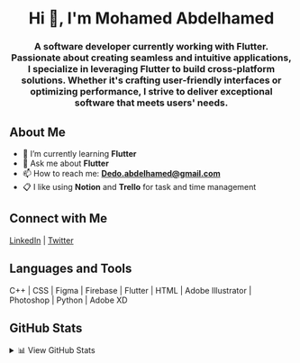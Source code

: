 <h1 align="center">Hi 👋, I'm Mohamed Abdelhamed</h1>
<h3 align="center">
  A software developer currently working with Flutter. Passionate about creating seamless and intuitive applications, I specialize in leveraging Flutter to build cross-platform solutions. Whether it's crafting user-friendly interfaces or optimizing performance, I strive to deliver exceptional software that meets users' needs.
</h3>

## About Me

- 🌱 I’m currently learning **Flutter**
- 💬 Ask me about **Flutter**
- 📫 How to reach me: **Dedo.abdelhamed@gmail.com**
- 📋 I like using **Notion** and **Trello** for task and time management

## Connect with Me

<p align="left">
  <a href="https://linkedin.com/in/your-linkedin-profile" target="blank">LinkedIn</a> | 
  <a href="https://twitter.com/your-twitter-handle" target="blank">Twitter</a>
</p>

## Languages and Tools

<p align="left">
  C++ | CSS | Figma | Firebase | Flutter | HTML | Adobe Illustrator | Photoshop | Python | Adobe XD
</p>

## GitHub Stats

<details>
  <summary>📊 View GitHub Stats</summary>
  <p align="left">
    <a href="https://github-readme-stats.vercel.app/api/top-langs?username=mohamedabdelhamed0&show_icons=true&locale=en&layout=compact">
      Most Used Languages
    </a>
  </p>
  <p align="left">
    <a href="https://github-readme-streak-stats.herokuapp.com/?user=mohamedabdelhamed0">
      GitHub Streak
    </a>
  </p>
</details>
